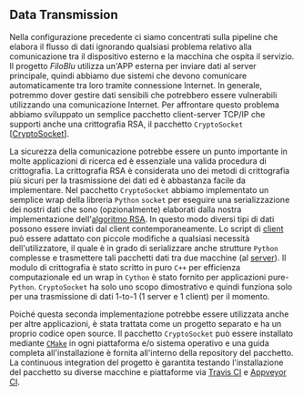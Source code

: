 ## Data Transmission

Nella configurazione precedente ci siamo concentrati sulla pipeline che elabora il flusso di dati ignorando qualsiasi problema relativo alla comunicazione tra il dispositivo esterno e la macchina che ospita il servizio.
Il progetto *FiloBlu* utilizza un'APP esterna per inviare dati al server principale, quindi abbiamo due sistemi che devono comunicare automaticamente tra loro tramite connessione Internet.
In generale, potremmo dover gestire dati sensibili che potrebbero essere vulnerabili utilizzando una comunicazione Internet.
Per affrontare questo problema abbiamo sviluppato un semplice pacchetto client-server TCP/IP che supporti anche una crittografia RSA, il pacchetto `CryptoSocket` [[CryptoSocket](https://github.com/Nico-Curti/CryptoSocket)].

La sicurezza della comunicazione potrebbe essere un punto importante in molte applicazioni di ricerca ed è essenziale una valida procedura di crittografia.
La crittografia RSA è considerata uno dei metodi di crittografia più sicuri per la trasmissione dei dati ed è abbastanza facile da implementare.
Nel pacchetto `CryptoSocket` abbiamo implementato un semplice wrap della libreria `Python` `socket` per eseguire una serializzazione dei nostri dati che sono (opzionalmente) elaborati dalla nostra implementazione dell'[algoritmo RSA](https://en.wikipedia.org/wiki/RSA_(cryptosystem)).
In questo modo diversi tipi di dati possono essere inviati dal client contemporaneamente.
Lo script di [client](https://github.com/Nico-Curti/CryptoSocket/blob/master/CryptoSocket/examples/client.py) può essere adattato con piccole modifiche a qualsiasi necessità dell'utilizzatore, il quale è in grado di serializzare anche strutture `Python` complesse e trasmettere tali pacchetti dati tra due macchine (al [server](https://github.com/Nico-Curti/CryptoSocket/blob/master/CryptoSocket/examples/server.py)).
Il modulo di crittografia è stato scritto in puro `C++` per efficienza computazionale ed un wrap in `Cython` è stato fornito per applicazioni pure-`Python`.
`CryptoSocket` ha solo uno scopo dimostrativo e quindi funziona solo per una trasmissione di dati 1-to-1 (1 server e 1 client) per il momento.

Poiché questa seconda implementazione potrebbe essere utilizzata anche per altre applicazioni, è stata trattata come un progetto separato e ha un proprio codice open source.
Il pacchetto `CryptoSocket` può essere installato mediante [`CMake`](https://github.com/Nico-Curti/CryptoSocket/blob/master/CMakeLists.txt) in ogni piattaforma e/o sistema operativo e una guida completa all'installazione è fornita all'interno della repository del pacchetto.
La continuous integration del progetto è garantita testando l'installazione del pacchetto su diverse macchine e piattaforme via [Travis CI](https://github.com/Nico-Curti/CryptoSocket/blob/master/.travis.yml) e [Appveyor CI](https://github.com/Nico-Curti/CryptoSocket/blob/master/appveyor.yml).

